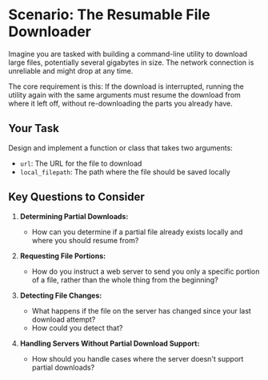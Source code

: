 # Scenario: The Resumable File Downloader

Imagine you are tasked with building a command-line utility to download large files, potentially several gigabytes in size. The network connection is unreliable and might drop at any time.

The core requirement is this: If the download is interrupted, running the utility again with the same arguments must resume the download from where it left off, without re-downloading the parts you already have.

## Your Task

Design and implement a function or class that takes two arguments:

- `url`: The URL for the file to download
- `local_filepath`: The path where the file should be saved locally

## Key Questions to Consider

1. **Determining Partial Downloads:**
    - How can you determine if a partial file already exists locally and where you should resume from?

2. **Requesting File Portions:**
    - How do you instruct a web server to send you only a specific portion of a file, rather than the whole thing from the beginning?

3. **Detecting File Changes:**
    - What happens if the file on the server has changed since your last download attempt?
    - How could you detect that?

4. **Handling Servers Without Partial Download Support:**
    - How should you handle cases where the server doesn't support partial downloads?

